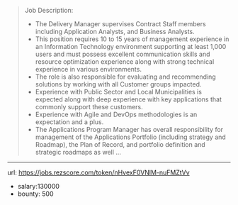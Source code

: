 >
>Job Description:
> * The Delivery Manager supervises Contract Staff members including Application Analysts, and Business Analysts.
> * This position requires 10 to 15 years of management experience in an Information Technology environment supporting at least 1,000 users and must possess excellent communication skills and resource optimization experience along with strong technical experience in various environments.
> * The role is also responsible for evaluating and recommending solutions by working with all Customer groups impacted.
> * Experience with Public Sector and Local Municipalities is expected along with deep experience with key applications that commonly support these customers.
> * Experience with Agile and DevOps methodologies is an expectation and a plus.
> * The Applications Program Manager has overall responsibility for management of the Applications Portfolio (including strategy and Roadmap), the Plan of Record, and portfolio definition and strategic roadmaps as well ...
------
url: https://jobs.rezscore.com/token/nHvexF0VNlM-nuFMZtVv
- salary:130000
- bounty: 500
